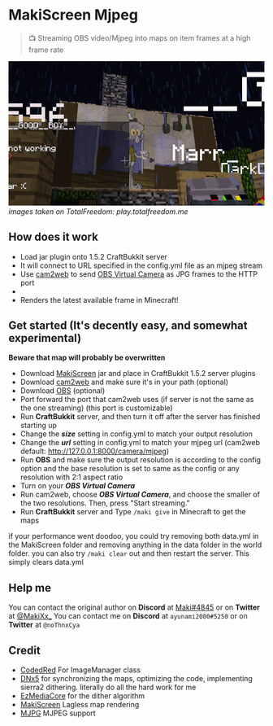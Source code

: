 # MakiScreen Mjpeg
> 📺 Streaming OBS video/Mjpeg into maps on item frames at a high frame rate

![demo1](https://github.com/ayunami2000/MakiScreen-Mjpeg/raw/1.5.2/images/demo1.png)
*images taken on TotalFreedom: play.totalfreedom.me*

## How does it work

- Load jar plugin onto 1.5.2 CraftBukkit server
- It will connect to URL specified in the config.yml file as an mjpeg stream
- Use [cam2web](https://github.com/cvsandbox/cam2web/releases) to send [OBS Virtual Camera](https://www.youtube.com/watch?v=bfrknjDzukI) as JPG frames to the HTTP port
- 
- Renders the latest available frame in Minecraft! 

## Get started (It's decently easy, and somewhat experimental)

**Beware that map will probably be overwritten**

- Download [MakiScreen](https://github.com/ayunami2000/MakiScreen-Mjpeg/actions) jar and place in CraftBukkit 1.5.2 server plugins
- Download [cam2web](https://github.com/cvsandbox/cam2web/releases) and make sure it's in your path (optional)
- Download [OBS](https://obsproject.com) (optional)
- Port forward the port that cam2web uses (if server is not the same as the one streaming) (this port is customizable)
- Run **CraftBukkit** server, and then turn it off after the server has finished starting up
- Change the ***size*** setting in config.yml to match your output resolution
- Change the ***url*** setting in config.yml to match your mjpeg url (cam2web default: http://127.0.0.1:8000/camera/mjpeg)
- Run **OBS** and make sure the output resolution is according to the config option and the base resolution is set to same as the config or any resolution with 2:1 aspect ratio
- Turn on your ***OBS Virtual Camera***
- Run cam2web, choose ***OBS Virtual Camera***, and choose the smaller of the two resolutions. Then, press "Start streaming."
- Run **CraftBukkit** server and Type `/maki give` in Minecraft to get the maps

if your performance went doodoo, you could try removing both data.yml in the MakiScreen folder and removing anything in the data folder in the world folder.
you can also try `/maki clear` out and then restart the server. This simply clears data.yml

## Help me

You can contact the original author on **Discord** at [Maki#4845](https://maki.cat/discord) or on **Twitter** at [@MakiXx_](https://twitter.com/MakiXx_)
You can contact me on **Discord** at `ayunami2000#5250` or on **Twitter** at `@noThnxCya`

## Credit
- [CodedRed](https://www.youtube.com/channel/UC_kPUW3XPrCCRT9a4Pnf1Tg) For ImageManager class
- [DNx5](https://github.com/dnx5) for synchronizing the maps, optimizing the code, implementing sierra2 dithering. literally do all the hard work for me
- [EzMediaCore](https://github.com/MinecraftMediaLibrary/EzMediaCore) for the dither algorithm
- [MakiScreen](https://github.com/makitsune/MakiScreen) Lagless map rendering
- [MJPG](https://github.com/Wildcats3540/Dashboard/tree/master/Dashboard/src/com/wildcatrobotics/dashboard/MJPG) MJPEG support
